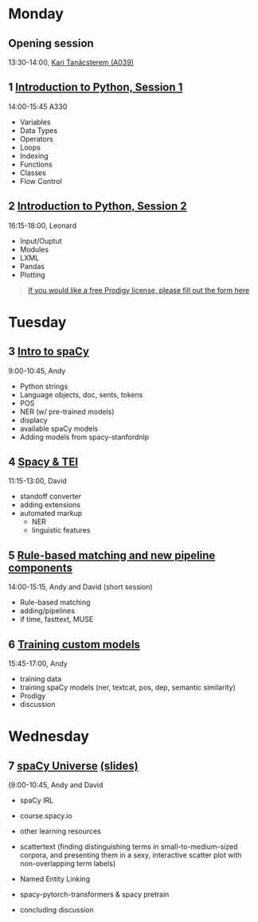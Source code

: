 # Monday

## Opening session
13:30-14:00, [Kari Tanácsterem (A039)](https://maps.app.goo.gl/DgMVzUeTE16AcGtv9)

## 1 [Introduction to Python, Session 1](https://spacy.apjan.co:8000/user/ajanco/tree/spaCy_workshops/Session_1)
14:00-15:45 A330
- Variables
- Data Types
- Operators
- Loops
- Indexing
- Functions
- Classes
- Flow Control

## 2 [Introduction to Python, Session 2](https://spacy.apjan.co:8000/user/ajanco/tree/spaCy_workshops/Session_2)
16:15-18:00, Leonard
- Input/Ouptut
- Modules
- LXML
- Pandas
- Plotting

> [If you would like a free Prodigy license, please fill out the form here](https://prodi.gy/forms/research-license)

# Tuesday 

## 3 [Intro to spaCy](https://spacy.apjan.co:8000/user/ajanco/tree/spaCy_workshops/Session_3)
9:00-10:45, Andy
- Python strings
- Language objects, doc, sents, tokens
- POS
- NER (w/ pre-trained models)
- displacy
- available spaCy models 
- Adding models from spacy-stanfordnlp

## 4 [Spacy & TEI](https://spacy.apjan.co:8000/user/ajanco/tree/spaCy_workshops/Session_4)
11:15-13:00, David
- standoff converter
- adding extensions
- automated markup
   - NER
   - linguistic features

## 5 [Rule-based matching and new pipeline components](https://spacy.apjan.co:8000/user/ajanco/tree/spaCy_workshops/Session_5)
14:00-15:15, Andy and David (short session)
- Rule-based matching 
- adding/pipelines
- if time, fasttext, MUSE

## 6 [Training custom models](https://spacy.apjan.co:8000/user/ajanco/tree/spaCy_workshops/Session_6)
15:45-17:00, Andy
- training data 
- training spaCy models (ner, textcat, pos, dep, semantic similarity)
- Prodigy
- discussion

# Wednesday
## 7 [spaCy Universe](https://spacy.apjan.co:8000/user/ajanco/tree/spaCy_workshops/Session_7) [(slides)](https://slides.com/andrewjanco/spacy-universe)
(9:00-10:45, Andy and David
- spaCy IRL
- course.spacy.io 
- other learning resources 
- scattertext (finding distinguishing terms in small-to-medium-sized corpora, and presenting them in a sexy, interactive scatter plot with non-overlapping term labels)
- Named Entity Linking
- spacy-pytorch-transformers & spacy pretrain

- concluding discussion
